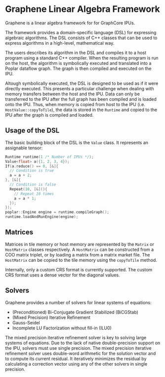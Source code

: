 # Graphene Linear Algebra Framework
Graphene is a linear algebra framework for for GraphCore IPUs. 

The framework provides a domain-specific language (DSL) for expressing algebraic algorithms. The DSL consists of C++ classes that can be used to express algorithms in a high-level, mathematical way. 

The users describes its algorithm in the DSL and compiles it to a host program using a standard C++ compiler. When the resulting program is run on the host, the algorithm is symbolically executed and translated into a Poplar dataflow graph. The graph is then compiled and executed on the IPU.

Altough symbolically executed, the DSL is designed to be used as if it were directly executed. This presents a particular challenge when dealing with memory transfers between the host and the IPU. Data can only be transferred to the IPU after the full graph has been compiled and is loaded onto the IPU. Thus, when memory is copied from host to the IPU (i.e. `HostValue::copyToTile`), the data is stored in the `Runtime` and copied to the IPU after the graph is compiled and loaded.

## Usage of the DSL
The basic building block of the DSL is the `Value` class. It represents an assignable tensor:
```C++
Runtime runtime(1 /* Number of IPUs */);
Value<float> a({1, 2, 3, 4});
If(a.reduce() == 0, [&]{
  // Condition is true
  a = a + 2;
}, [&]{
  // Condition is false
  Repeat(10, [&](){
    // Repeat 10 times
    a = a * 1;
  });
});
poplar::Engine engine = runtime.compileGraph();
runtime.loadAndRunEngine(engine);
```

## Matrices
Matrices in tile memory or host memory are represented by the `Matrix` or `HostMatrix` classes respectively. A `HostMatrix` can be constructed from a COO matrix triplet, or by loading a matrix from a matrix market file. The `HostMatrix` can be copied to the tile memory using the `copyToTile` method.
 
Internally, only a custom CRS format is currently supported. The custom CRS format uses a dense vector for the diagonal values.

## Solvers
Graphene provides a number of solvers for linear systems of equations:
- (Preconditioned) Bi-Conjugate Gradient Stabilized (BiCGStab)
- (Mixed Precision) Iterative Refinement
- Gauss-Seidel
- Incomplete LU Factorization without fill-in (ILU0)

The mixed precision iterative refinement solver is key to solving large systems of equations. Due to the lack of native double-precision support on the IPU, solvers must use single precision. The mixed precision iterative refinement solver uses double-word arithmetic for the solution vector and to compute its current residual. It iteratively minimizes the residual by calculating a correction vector using any of the other solvers in single precision.